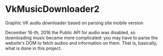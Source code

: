 # VkMusicDownloader2
Graphic VK audio downloader based on parsing site mobile version

December 16-th, 2016 the Public API for audio was disabled, so downloading music became more complicated: you may have to parse the website's DOM to fetch audios and information on them. That is, basically, what is done in this project.
